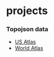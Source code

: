 # projects

### Topojson data

* [US Atlas](https://github.com/topojson/us-atlas)
* [World Atlas](https://github.com/topojson/world-atlas)
